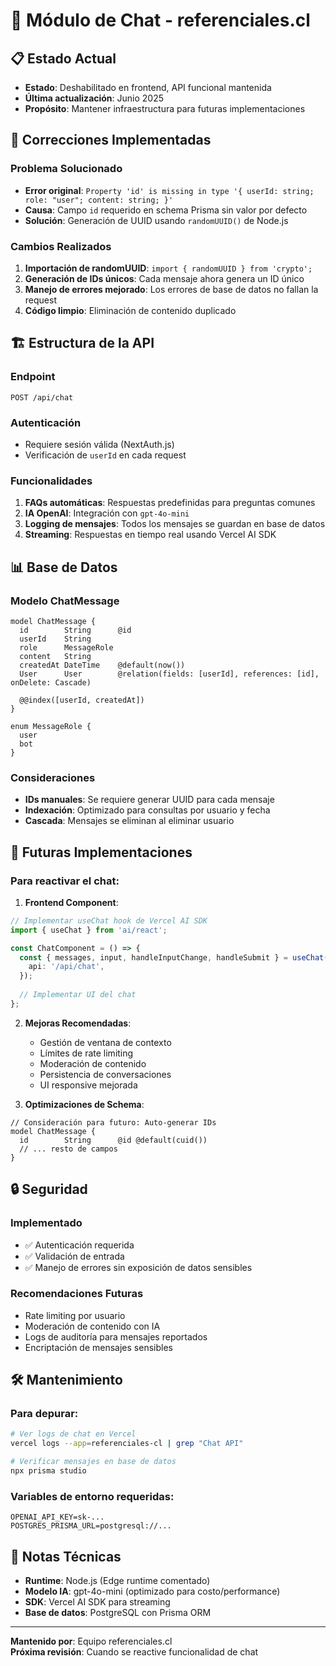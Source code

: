 # 💬 Módulo de Chat - referenciales.cl

## 📋 Estado Actual
- **Estado**: Deshabilitado en frontend, API funcional mantenida
- **Última actualización**: Junio 2025
- **Propósito**: Mantener infraestructura para futuras implementaciones

## 🔧 Correcciones Implementadas

### Problema Solucionado
- **Error original**: `Property 'id' is missing in type '{ userId: string; role: "user"; content: string; }'`
- **Causa**: Campo `id` requerido en schema Prisma sin valor por defecto
- **Solución**: Generación de UUID usando `randomUUID()` de Node.js

### Cambios Realizados
1. **Importación de randomUUID**: `import { randomUUID } from 'crypto';`
2. **Generación de IDs únicos**: Cada mensaje ahora genera un ID único
3. **Manejo de errores mejorado**: Los errores de base de datos no fallan la request
4. **Código limpio**: Eliminación de contenido duplicado

## 🏗️ Estructura de la API

### Endpoint
```
POST /api/chat
```

### Autenticación
- Requiere sesión válida (NextAuth.js)
- Verificación de `userId` en cada request

### Funcionalidades
1. **FAQs automáticas**: Respuestas predefinidas para preguntas comunes
2. **IA OpenAI**: Integración con `gpt-4o-mini`
3. **Logging de mensajes**: Todos los mensajes se guardan en base de datos
4. **Streaming**: Respuestas en tiempo real usando Vercel AI SDK

## 📊 Base de Datos

### Modelo ChatMessage
```prisma
model ChatMessage {
  id        String      @id
  userId    String
  role      MessageRole
  content   String
  createdAt DateTime    @default(now())
  User      User        @relation(fields: [userId], references: [id], onDelete: Cascade)

  @@index([userId, createdAt])
}

enum MessageRole {
  user
  bot
}
```

### Consideraciones
- **IDs manuales**: Se requiere generar UUID para cada mensaje
- **Indexación**: Optimizado para consultas por usuario y fecha
- **Cascada**: Mensajes se eliminan al eliminar usuario

## 🚀 Futuras Implementaciones

### Para reactivar el chat:

1. **Frontend Component**:
```typescript
// Implementar useChat hook de Vercel AI SDK
import { useChat } from 'ai/react';

const ChatComponent = () => {
  const { messages, input, handleInputChange, handleSubmit } = useChat({
    api: '/api/chat',
  });
  
  // Implementar UI del chat
};
```

2. **Mejoras Recomendadas**:
   - Gestión de ventana de contexto
   - Límites de rate limiting
   - Moderación de contenido
   - Persistencia de conversaciones
   - UI responsive mejorada

3. **Optimizaciones de Schema**:
```prisma
// Consideración para futuro: Auto-generar IDs
model ChatMessage {
  id        String      @id @default(cuid())
  // ... resto de campos
}
```

## 🔒 Seguridad

### Implementado
- ✅ Autenticación requerida
- ✅ Validación de entrada
- ✅ Manejo de errores sin exposición de datos sensibles

### Recomendaciones Futuras
- Rate limiting por usuario
- Moderación de contenido con IA
- Logs de auditoría para mensajes reportados
- Encriptación de mensajes sensibles

## 🛠️ Mantenimiento

### Para depurar:
```bash
# Ver logs de chat en Vercel
vercel logs --app=referenciales-cl | grep "Chat API"

# Verificar mensajes en base de datos
npx prisma studio
```

### Variables de entorno requeridas:
```env
OPENAI_API_KEY=sk-...
POSTGRES_PRISMA_URL=postgresql://...
```

## 📝 Notas Técnicas

- **Runtime**: Node.js (Edge runtime comentado)
- **Modelo IA**: gpt-4o-mini (optimizado para costo/performance)
- **SDK**: Vercel AI SDK para streaming
- **Base de datos**: PostgreSQL con Prisma ORM

---
**Mantenido por**: Equipo referenciales.cl  
**Próxima revisión**: Cuando se reactive funcionalidad de chat
